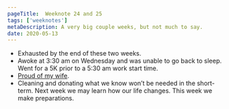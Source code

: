 ```yaml
---
pageTitle:  Weeknote 24 and 25
tags: ['weeknotes']
metaDescription: A very big couple weeks, but not much to say. 
date: 2020-05-13
---
```

* Exhausted by the end of these two weeks. 
* Awoke at 3:30 am on Wednesday and was unable to go back to sleep. Went for a 5K prior to a 5:30 am work start time. 
* [Proud of my wife](https://twitter.com/thenicolecrain/status/1271107807304200192). 
* Cleaning and donating what we know won’t be needed in the short-term. Next week we may learn how our life changes. This week we make preparations.